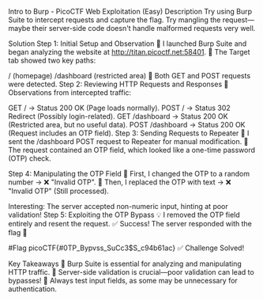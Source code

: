 Intro to Burp - PicoCTF Web Exploitation (Easy)
Description
Try using Burp Suite to intercept requests and capture the flag.
Try mangling the request—maybe their server-side code doesn't handle malformed requests very well.

Solution
Step 1: Initial Setup and Observation
🔹 I launched Burp Suite and began analyzing the website at http://titan.picoctf.net:58401.
🔹 The Target tab showed two key paths:

/ (homepage)
/dashboard (restricted area)
🔹 Both GET and POST requests were detected.
Step 2: Reviewing HTTP Requests and Responses
📌 Observations from intercepted traffic:

GET / → Status 200 OK (Page loads normally).
POST / → Status 302 Redirect (Possibly login-related).
GET /dashboard → Status 200 OK (Restricted area, but no useful data).
POST /dashboard → Status 200 OK (Request includes an OTP field).
Step 3: Sending Requests to Repeater
🔸 I sent the /dashboard POST request to Repeater for manual modification.
🔸 The request contained an OTP field, which looked like a one-time password (OTP) check.

Step 4: Manipulating the OTP Field
🔹 First, I changed the OTP to a random number → ❌ "Invalid OTP".
🔹 Then, I replaced the OTP with text → ❌ "Invalid OTP" (Still processed).

Interesting: The server accepted non-numeric input, hinting at poor validation!
Step 5: Exploiting the OTP Bypass
💡 I removed the OTP field entirely and resent the request.
✅ Success! The server responded with the flag 🎉


#Flag
picoCTF{#0TP_Bypvss_SuCc3$S_c94b61ac}
✅ Challenge Solved!

Key Takeaways
🔹 Burp Suite is essential for analyzing and manipulating HTTP traffic.
🔹 Server-side validation is crucial—poor validation can lead to bypasses!
🔹 Always test input fields, as some may be unnecessary for authentication.
